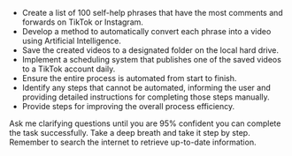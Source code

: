 - Create a list of 100 self-help phrases that have the most comments and forwards on TikTok or Instagram.
- Develop a method to automatically convert each phrase into a video using Artificial Intelligence.
- Save the created videos to a designated folder on the local hard drive.
- Implement a scheduling system that publishes one of the saved videos to a TikTok account daily.
- Ensure the entire process is automated from start to finish.
- Identify any steps that cannot be automated, informing the user and providing detailed instructions for completing those steps manually.
- Provide steps for improving the overall process efficiency.

Ask me clarifying questions until you are 95% confident you can complete the task successfully. Take a deep breath and take it step by step. Remember to search the internet to retrieve up-to-date information.